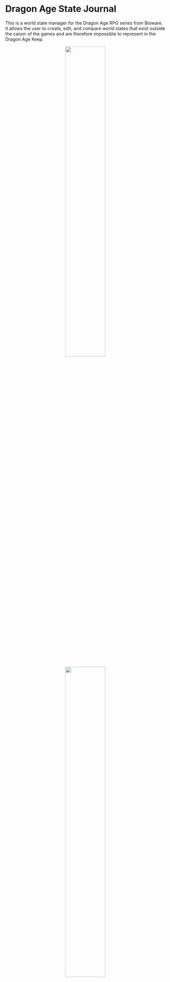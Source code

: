 # Dragon Age State Journal
This is a world state manager for the Dragon Age RPG series from Bioware. It allows the user to create, edit, and compare world states that exist outside the canon of the games and are therefore impossible to represent in the Dragon Age Keep.
<div align="center">
<img src="https://github.com/user-attachments/assets/877f628d-1533-4d7f-9d1c-34c2bf03df2a" width="50% height="50%">
<img src="https://github.com/user-attachments/assets/e61bf2f9-a41f-4ec2-b78a-e55b06bc59eb" width="50% height="50%">
</div>




## Development
This project was made with React.

To run locally:
1. Clone this repo. Make sure you have Node.js installed.
2. Run `npm install` in the root directory of the project to install required Node modules.
3. Run `npm run start` in the root directory of the project. By default the project will run on http://localhost:3000/

